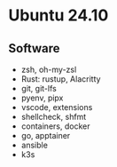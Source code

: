 # Ubuntu 24.10

## Software

* zsh, oh-my-zsl
* Rust: rustup, Alacritty
* git, git-lfs
* pyenv, pipx
* vscode, extensions
* shellcheck, shfmt
* containers, docker
* go, apptainer
* ansible
* k3s

